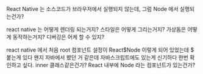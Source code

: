 
React Native 는 소스코드가 브라우저에서 실행되지 않는데, 그럼 Node 에서 실행되는건가?   

react native 는 어떻게 렌더링 되는거지?
스타일은 어떻게 그리는거지?
가상돔은 어떻게 동작하는거지?
디버깅은 어케 할 수 있지?

react native 에서 처음 root 컴포넌트 설정이
React$Node 이렇게 되어 있었는데 $ 붙는게 있다
왠지 자바에서 봤던 거 같은데 자바스크립트에도 있는게 신기하다
한번 확인하고 싶다. inner 클래스같은건가?
React 내부에 Node 라는 컴포넌트가 있는건가?

<!--stackedit_data:
eyJoaXN0b3J5IjpbMTA4MDg4NDA4MiwtNDc1NjE5NzUsMTUyNj
EzNjA2NSwtMjAxNDQ4NTgyM119
-->